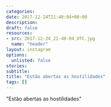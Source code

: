 ```yaml
---
categories:
date: 2017-12-24T21:40:04+00:00
description:
draft: false
resources:
- src: 2017-12-24_21-40-04_UTC.jpg
  name: "header"
layout: instagram
options:
  unlisted: false
stories:
subtitle:
title: "Estão abertas as hostilidades"
tags: []
---
```


"Estão abertas as hostilidades"
